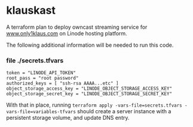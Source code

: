 # klauskast

A terraform plan to deploy owncast streaming service for www.only1klaus.com on Linode hosting platform.

The following additional information will be needed to run this code. 

### file ./secrets.tfvars

```
token = "LINODE_API_TOKEN"
root_pass = "root password"
authorized_keys = [ "ssh-rsa AAAA...etc" ]
object_storage_access_key = "LINODE_OBJECT_STORAGE_ACCESS_KEY"
object_storage_secret_key = "LINODE_OBJECT_STORAGE_SECRET_KEY"

```

With that in place, running `terraform apply -vars-file=secrets.tfvars -vars-file=variables-tfvars` should create a server instance with a persistent storage volume, and update DNS entry.
